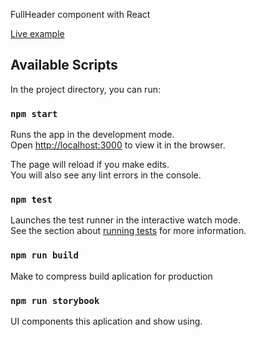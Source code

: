 FullHeader component with React

[Live example](https://jeftarmascarenhas.github.io/react-fullheader-testing-library/storybook-static/?path=/story/fullheader--with-title)

## Available Scripts

In the project directory, you can run:

### `npm start`

Runs the app in the development mode.<br>
Open [http://localhost:3000](http://localhost:3000) to view it in the browser.

The page will reload if you make edits.<br>
You will also see any lint errors in the console.

### `npm test`

Launches the test runner in the interactive watch mode.<br>
See the section about [running tests](https://facebook.github.io/create-react-app/docs/running-tests) for more information.

### `npm run build`

Make to compress build aplication for production

### `npm run storybook`

UI components this aplication and show using.
